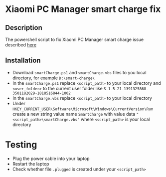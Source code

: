 # Xiaomi PC Manager smart charge fix
## Description
The powershell script to fix Xiaomi PC Manager smart charge issue described
[here](https://github.com/Data-Name-ID/RedmiBook-Pro-14-2024?tab=readme-ov-file#%D0%BE%D0%BF%D1%82%D0%B8%D0%BC%D0%B8%D0%B7%D0%B8%D1%80%D0%BE%D0%B2%D0%B0%D0%BD%D0%BD%D0%B0%D1%8F-%D0%B7%D0%B0%D1%80%D1%8F%D0%B4%D0%BA%D0%B0-%D0%B4%D0%BE-80)
## Installation
- Download `smartCharge.ps1` and `smartCharge.vbs` files to you local directory, for example `D:\smart-charge\`
- In the `smartCharge.ps1` replace `<script_path>` to your local directory and `<user_folder>` to the current user folder like `S-1-5-21-1391325868-3501182029-1818516844-1002`
- In the `smartCharge.vbs` replace `<script_path>` to your local directory
- Under `HKEY_CURRENT_USER\Software\Microsoft\Windows\CurrentVersion\Run` create a new string value name `SmartCharge` with value data `"<script_path>\smartCharge.vbs"` where `<script_path>` is your local directory
# Testing
- Plug the power cable into your laptop
- Restart the laptop
- Check whether file `.plugged` is created under your `<script_path>` 
